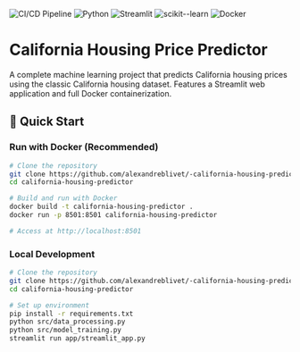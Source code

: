 ![CI/CD Pipeline](https://github.com/alexandreblivet/-california-housing-predictor/actions/workflows/ci.yml/badge.svg)
![Python](https://img.shields.io/badge/python-3.8%2B-blue)
![Streamlit](https://img.shields.io/badge/streamlit-1.28%2B-red)
![scikit--learn](https://img.shields.io/badge/scikit--learn-1.2%2B-orange)
![Docker](https://img.shields.io/badge/docker-ready-blue)

# California Housing Price Predictor

A complete machine learning project that predicts California housing prices using the classic California housing dataset. Features a Streamlit web application and full Docker containerization.


## 🚀 Quick Start

### Run with Docker (Recommended)
```bash
# Clone the repository
git clone https://github.com/alexandreblivet/-california-housing-predictor.git
cd california-housing-predictor

# Build and run with Docker
docker build -t california-housing-predictor .
docker run -p 8501:8501 california-housing-predictor

# Access at http://localhost:8501
```

### Local Development
```bash
# Clone the repository
git clone https://github.com/alexandreblivet/-california-housing-predictor.git
cd california-housing-predictor

# Set up environment
pip install -r requirements.txt
python src/data_processing.py
python src/model_training.py
streamlit run app/streamlit_app.py
```
